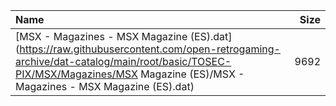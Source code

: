 |Name|Size|
|:---|---:|
|[MSX - Magazines - MSX Magazine (ES).dat](https://raw.githubusercontent.com/open-retrogaming-archive/dat-catalog/main/root/basic/TOSEC-PIX/MSX/Magazines/MSX Magazine (ES)/MSX - Magazines - MSX Magazine (ES).dat)|9692|
